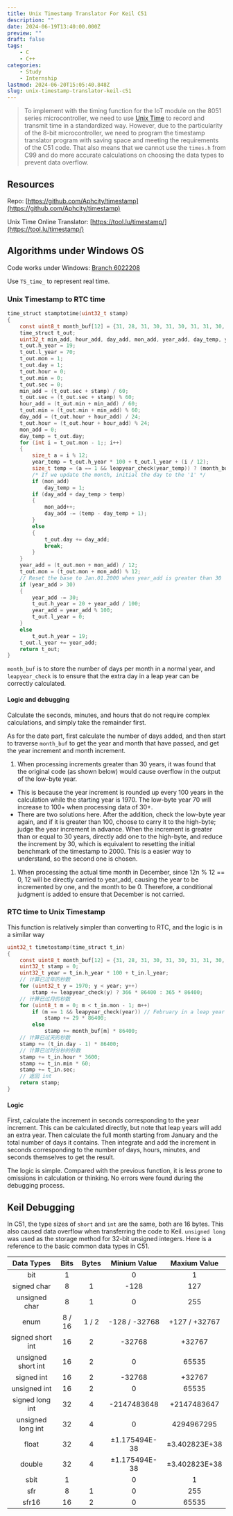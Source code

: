 ```yaml
---
title: Unix Timestamp Translator For Keil C51
description: ""
date: 2024-06-19T13:40:00.000Z
preview: ""
draft: false
tags:
    - C
    - C++
categories:
    - Study
    - Internship
lastmod: 2024-06-20T15:05:40.848Z
slug: unix-timestamp-translator-keil-c51
---
```


> To implement with the timing function for the IoT module on the 8051 series microcontroller, we need to use [Unix Time](https://en.wikipedia.org/wiki/Unix_time) to record and transmit time in a standardized way. However, due to the particularity of the 8-bit microcontroller, we need to program the timestamp translator program with saving space and meeting the requirements of the C51 code. That also means that we cannot use the ``times.h`` from C99 and do more accurate calculations on choosing the data types to prevent data overflow.

## Resources

Repo: [https://github.com/Aphcity/timestamp](https://github.com/Aphcity/timestamp)

Unix Time Online Translator: [https://tool.lu/timestamp/](https://tool.lu/timestamp/)

## Algorithms under Windows OS

Code works under Windows: [Branch 6022208](https://github.com/Aphcity/timestamp/blob/6022208cb928c63070128f1f11a6a2ea06960534/)

Use ``TS_time_`` to represent real time.

### Unix Timestamp to RTC time

``` C
time_struct stamptotime(uint32_t stamp)
{
    const uint8_t month_buf[12] = {31, 28, 31, 30, 31, 30, 31, 31, 30, 31, 30, 31};
    time_struct t_out;
    uint32_t min_add, hour_add, day_add, mon_add, year_add, day_temp, year_temp;
    t_out.h_year = 19;
    t_out.l_year = 70;
    t_out.mon = 1;
    t_out.day = 1;
    t_out.hour = 0;
    t_out.min = 0;
    t_out.sec = 0;
    min_add = (t_out.sec + stamp) / 60;
    t_out.sec = (t_out.sec + stamp) % 60;
    hour_add = (t_out.min + min_add) / 60;
    t_out.min = (t_out.min + min_add) % 60;
    day_add = (t_out.hour + hour_add) / 24;
    t_out.hour = (t_out.hour + hour_add) % 24;
    mon_add = 0;
    day_temp = t_out.day;
    for (int i = t_out.mon - 1;; i++)
    {
        size_t a = i % 12;
        year_temp = t_out.h_year * 100 + t_out.l_year + (i / 12);
        size_t temp = (a == 1 && leapyear_check(year_temp)) ? (month_buf[a] + 1) : month_buf[a];
        /* If we update the month, initial the day to the '1' */
        if (mon_add)
            day_temp = 1;
        if (day_add + day_temp > temp)
        {
            mon_add++;
            day_add -= (temp - day_temp + 1);
        }
        else
        {
            t_out.day += day_add;
            break;
        }
    }
    year_add = (t_out.mon + mon_add) / 12;
    t_out.mon = (t_out.mon + mon_add) % 12;
    // Reset the base to Jan.01.2000 when year_add is greater than 30
    if (year_add > 30)
    {
        year_add -= 30;
        t_out.h_year = 20 + year_add / 100;
        year_add = year_add % 100;
        t_out.l_year = 0;
    }
    else
        t_out.h_year = 19;
    t_out.l_year += year_add;
    return t_out;
}

```

``month_buf`` is to store the number of days per month in a normal year, and ``leapyear_check`` is to ensure that the extra day in a leap year can be correctly calculated.

#### Logic and debugging

Calculate the seconds, minutes, and hours that do not require complex calculations, and simply take the remainder first.

As for the date part, first calculate the number of days added, and then start to traverse ``month_buf`` to get the year and month that have passed, and get the year increment and month increment.

1. When processing increments greater than 30 years, it was found that the original code (as shown below) would cause overflow in the output of the low-byte year. 
- This is because the year increment is rounded up every 100 years in the calculation while the starting year is 1970. The low-byte year 70 will increase to 100+ when processing data of 30+.
- There are two solutions here. After the addition, check the low-byte year again, and if it is greater than 100, choose to carry it to the high-byte; judge the year increment in advance. When the increment is greater than or equal to 30 years, directly add one to the high-byte, and reduce the increment by 30, which is equivalent to resetting the initial benchmark of the timestamp to 2000. This is a easier way to understand, so the second one is chosen.

1. When processing the actual time month in December, since 12n % 12 == 0, 12 will be directly carried to year_add, causing the year to be incremented by one, and the month to be 0. Therefore, a conditional judgment is added to ensure that December is not carried.

### RTC time to Unix Timestamp

This function is relatively simpler than converting to RTC, and the logic is in a similar way

``` C
uint32_t timetostamp(time_struct t_in)
{
    const uint8_t month_buf[12] = {31, 28, 31, 30, 31, 30, 31, 31, 30, 31, 30, 31};
    uint32_t stamp = 0;
    uint32_t year = t_in.h_year * 100 + t_in.l_year;
    // 计算已过年的秒数
    for (uint32_t y = 1970; y < year; y++)
        stamp += leapyear_check(y) ? 366 * 86400 : 365 * 86400;
    // 计算已过月的秒数
    for (uint8_t m = 0; m < t_in.mon - 1; m++)
        if (m == 1 && leapyear_check(year)) // February in a leap year
            stamp += 29 * 86400;
        else
            stamp += month_buf[m] * 86400;
    // 计算已过天的秒数
    stamp += (t_in.day - 1) * 86400;
    // 计算已过时分秒的秒数
    stamp += t_in.hour * 3600;
    stamp += t_in.min * 60;
    stamp += t_in.sec;
    // 返回 int
    return stamp;
}
```

#### Logic

First, calculate the increment in seconds corresponding to the year increment. This can be calculated directly, but note that leap years will add an extra year. Then calculate the full month starting from January and the total number of days it contains. Then integrate and add the increment in seconds corresponding to the number of days, hours, minutes, and seconds themselves to get the result.

The logic is simple. Compared with the previous function, it is less prone to omissions in calculation or thinking. No errors were found during the debugging process.

## Keil Debugging

In C51, the type sizes of ``short`` and ``int`` are the same, both are 16 bytes. This also caused data overflow when transferring the code to Keil. ``unsigned long`` was used as the storage method for 32-bit unsigned integers. Here is a reference to the basic common data types in C51.

|     Data Types     |  Bits  | Bytes | Minium Value  | Maxium Value  |
| :----------------: | :----: | :---: | :-----------: | :-----------: |
|        bit         |   1    |       |       0       |       1       |
|    signed char     |   8    |   1   |     -128      |      127      |
|   unsigned char    |   8    |   1   |       0       |      255      |
|        enum        | 8 / 16 | 1 / 2 | -128 / -32768 | +127 / +32767 |
|  signed short int  |   16   |   2   |    -32768     |    +32767     |
| unsigned short int |   16   |   2   |       0       |     65535     |
|     signed int     |   16   |   2   |    -32768     |    +32767     |
|    unsigned int    |   16   |   2   |       0       |     65535     |
|  signed long int   |   32   |   4   |  -2147483648  |  +2147483647  |
| unsigned long int  |   32   |   4   |       0       |  4294967295   |
|       float        |   32   |   4   | ±1.175494E-38 | ±3.402823E+38 |
|       double       |   32   |   4   | ±1.175494E-38 | ±3.402823E+38 |
|        sbit        |   1    |       |       0       |       1       |
|        sfr         |   8    |   1   |       0       |      255      |
|       sfr16        |   16   |   2   |       0       |     65535     |